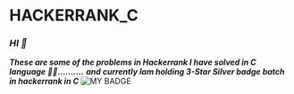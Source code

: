 # HACKERRANK_C
### ***HI 👋***
***These are some of the problems in Hackerrank I have solved in C language 👨‍💻..........***
***and currently Iam holding 3-Star Silver badge batch in hackerrank in C***
![MY BADGE](https://media.licdn.com/dms/image/sync/D4D27AQHHdq2flSIbpQ/articleshare-shrink_1280_800/0/1678802206276?e=1679407200&v=beta&t=ckpQgt7W_I_msUFyTtZ4DDeOiFE-MI7UB9ldFYrVKxM)
